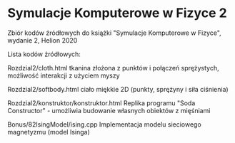 ﻿# Symulacje Komputerowe w Fizyce 2

Zbiór kodów źródłowych do książki
"Symulacje Komputerowe w Fizyce", wydanie 2, Helion 2020

Lista kodów źródłowych:

Rozdzial2/cloth.html 
tkanina złożona z punktów i połączeń sprężystych, możliwość
interakcji z użyciem myszy

Rozdzial2/softbody.html
ciało miękkie 2D (punkty, sprężyny i siła ciśnienia)

Rozdzial2/konstruktor/konstruktor.html
Replika programu "Soda Constructor" - umożliwia budowanie 
własnych obiektów z mięśniami

Bonus/82IsingModel/ising.cpp
Implementacja modelu sieciowego magnetyzmu (model Isinga)



